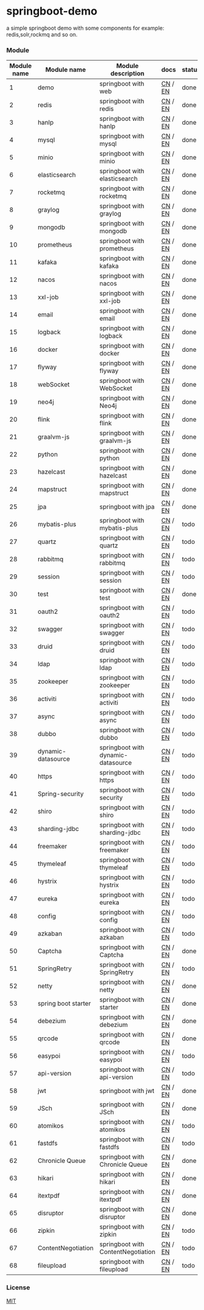 # springboot-demo

a simple springboot demo with some components for example: redis,solr,rockmq and so on.


###  Module 

| Module name | Module name         | Module description                 | docs                                                                                                                                                                            | status |
|-------------|---------------------|------------------------------------|---------------------------------------------------------------------------------------------------------------------------------------------------------------------------------|--------|
| 1           | demo                | springboot with web                | [CN](http://www.liuhaihua.cn/archives/710149.html) / [EN](https://jxausea.medium.com/%E4%B8%80-create-springboot-module-8ed28523a961)                                           | done   |
| 2           | redis               | springboot with redis              | [CN](http://www.liuhaihua.cn/archives/710158.html) / [EN](https://jxausea.medium.com/springboot-integrated-redis-entry-demo-ea8084843856)                                       | done   |
| 3           | hanlp               | springboot with hanlp              | [CN](http://www.liuhaihua.cn/archives/710210.html) / [EN](https://jxausea.medium.com/springboot-integrated-hanlp-quick-start-demo-d90e0256e2da)                                 | done   |
| 4           | mysql               | springboot with mysql              | [CN](http://www.liuhaihua.cn/archives/710165.html) / [EN](https://jxausea.medium.com/springboot-integrated-mysql-entry-demo-0a94a78bdb60)                                       | done   |
| 5           | minio               | springboot with minio              | [CN](http://www.liuhaihua.cn/archives/710171.html) / [EN](https://jxausea.medium.com/springboot-integrated-minio-quick-start-tutorial-8ef1afe3f9e5)                             | done   |
| 6           | elasticsearch       | springboot with elasticsearch      | [CN](http://www.liuhaihua.cn/archives/710195.html) / [EN](https://jxausea.medium.com/springboot-integrated-elasticsearch-quick-start-demo-cdc17e5380eb)                         | done   |
| 7           | rocketmq            | springboot with rocketmq           | [CN](http://www.liuhaihua.cn/archives/710205.html) / [EN](https://jxausea.medium.com/springboot-integrated-rocketmq-q-quick-start-demo-96aeff8738e7)                            | done   |
| 8           | graylog             | springboot with graylog            | [CN](http://www.liuhaihua.cn/archives/710178.html) / [EN](https://jxausea.medium.com/springboot-integrated-graylog-quick-start-demo-b10b0be04a93)                               | done   |
| 9           | mongodb             | springboot with mongodb            | [CN](http://www.liuhaihua.cn/archives/710188.html) / [EN](https://jxausea.medium.com/springboot-integrated-mongodb-quick-start-demo-78c54e55cc88)                               | done   |
| 10          | prometheus          | springboot with prometheus         | [CN](http://www.liuhaihua.cn/archives/710215.html) / [EN](https://jxausea.medium.com/springboot-integrated-prometheus-quick-start-demo-cdfefd789b48)                            | done   |
| 11          | kafaka              | springboot with kafaka             | [CN](http://www.liuhaihua.cn/archives/710233.html) / [EN](https://jxausea.medium.com/springboot-integrated-kafka-quick-start-demo-c5f217b93336)                                 | done   |
| 12          | nacos               | springboot with nacos              | [CN](http://www.liuhaihua.cn/archives/710246.html) / [EN](https://medium.com/@jxausea/springboot-intergrated-nacos-quick-start-demo-acca4f5cf749)                               | done   |
| 13          | xxl-job             | springboot with xxl-job            | [CN](http://www.liuhaihua.cn/archives/710250.html) / [EN](https://jxausea.medium.com/springboot-integrated-xxl-job-quick-start-demo-36d28da2f6fe)                               | done   |
| 14          | email               | springboot with email              | [CN](http://www.liuhaihua.cn/archives/710258.html) / [EN](https://jxausea.medium.com/springboot-integrated-mail-quick-start-demo-f3001c4c52f3)                                  | done   |
| 15          | logback             | springboot with logback            | [CN](http://www.liuhaihua.cn/archives/710275.html) / [EN](https://jxausea.medium.com/springboot-integrates-logback-to-print-color-logs-0062baeaae43)                            | done   |
| 16          | docker              | springboot with docker             | [CN](http://www.liuhaihua.cn/archives/710227.html) / [EN](https://jxausea.medium.com/springboot-integrated-docker-quick-start-demo-3638a847bf8e)                                | done   |
| 17          | flyway              | springboot with flyway             | [CN](http://www.liuhaihua.cn/archives/710280.html) / [EN](https://jxausea.medium.com/spring-boot-integrated-flyway-quick-start-demo-177e49e5d1ab)                               | done   |
| 18          | webSocket           | springboot with WebSocket          | [CN](http://www.liuhaihua.cn/archives/710240.html) / [EN](https://jxausea.medium.com/springboot-integrated-websocket-quick-start-demo-45c889c42ec3)                             | done   |
| 19          | neo4j               | springboot with Neo4j              | [CN](http://www.liuhaihua.cn/archives/710286.html) / [EN](https://jxausea.medium.com/spring-boot-integrates-neo4j-to-implement-a-simple-knowledge-graph-fca16db05ead)           | done   |
| 20          | flink               | springboot with flink              | [CN](http://www.liuhaihua.cn/archives/710270.html) / [EN](https://jxausea.medium.com/springboot-integrated-flink-quick-start-demo-1f9287770f26)                                 | done   |
| 21          | graalvm-js          | springboot with graalvm-js         | [CN](http://www.liuhaihua.cn/archives/710296.html) / [EN](https://jxausea.medium.com/spring-boot-integrated-graalvm-js-engine-quick-start-demo-5ee370b9b604)                    | done   |
| 22          | python              | springboot with python             | [CN](http://www.liuhaihua.cn/archives/710307.html) / [EN](https://jxausea.medium.com/spring-boot-integrated-python-engine-quick-start-demo-24d3f96cc4aa)                        | done   |
| 23          | hazelcast           | springboot with hazelcast          | [CN](http://www.liuhaihua.cn/archives/710310.html) / [EN](https://jxausea.medium.com/spring-boot-integrated-hazelcast-implements-distributed-cache-8a83d9ba21df)                | done   |
| 24          | mapstruct           | springboot with mapstruct          | [CN](http://www.liuhaihua.cn/archives/710319.html) / [EN](https://jxausea.medium.com/spring-boot-integrated-mapstruct-quick-start-demo-9246a57ed906)                            | done   |
| 25          | jpa                 | springboot with jpa                | [CN](http://www.liuhaihua.cn/archives/710351.html) / [EN](https://jxausea.medium.com/spring-boot-integrated-jpa-quick-start-demo-4ef95dc4b9bb)                                  | done   |
| 26          | mybatis-plus        | springboot with mybatis-plus       | [CN](###) / [EN](###)                                                                                                                                                           | todo   |
| 27          | quartz              | springboot with quartz             | [CN](###) / [EN](###)                                                                                                                                                           | todo   |
| 28          | rabbitmq            | springboot with rabbitmq           | [CN](###) / [EN](###)                                                                                                                                                           | todo   |
| 29          | session             | springboot with session            | [CN](###) / [EN](###)                                                                                                                                                           | todo   |
| 30          | test                | springboot with test               | [CN](http://www.liuhaihua.cn/archives/710395.html) / [EN](https://jxausea.medium.com/spring-boot-unit-testing-quick-start-demo-770ef4a17399) | done   |
| 31          | oauth2              | springboot with oauth2             | [CN](###) / [EN](###)                                                                                                                                                           | todo   |
| 32          | swagger             | springboot with swagger            | [CN](###) / [EN](###)                                                                                                                                                           | todo   |
| 33          | druid               | springboot with druid              | [CN](###) / [EN](###)                                                                                                                                                           | todo   |
| 34          | ldap                | springboot with ldap               | [CN](###) / [EN](###)                                                                                                                                                           | todo   |
| 35          | zookeeper           | springboot with zookeeper          | [CN](###) / [EN](###)                                                                                                                                                           | todo   |
| 36          | activiti            | springboot with activiti           | [CN](###) / [EN](###)                                                                                                                                                           | todo   |
| 37          | async               | springboot with async              | [CN](###) / [EN](###)                                                                                                                                                           | todo   |
| 38          | dubbo               | springboot with dubbo              | [CN](###) / [EN](###)                                                                                                                                                           | todo   |
| 39          | dynamic-datasource  | springboot with dynamic-datasource | [CN](###) / [EN](###)                                                                                                                                                           | todo   |
| 40          | https               | springboot with https              | [CN](###) / [EN](###)                                                                                                                                                           | todo   |
| 41          | Spring-security     | springboot with security           | [CN](###) / [EN](###)                                                                                                                                                           | todo   |
| 42          | shiro               | springboot with shiro              | [CN](###) / [EN](###)                                                                                                                                                           | todo   |
| 43          | sharding-jdbc       | springboot with sharding-jdbc      | [CN](###) / [EN](###)                                                                                                                                                           | todo   |
| 44          | freemaker           | springboot with freemaker          | [CN](###) / [EN](###)                                                                                                                                                           | todo   |
| 45          | thymeleaf           | springboot with thymeleaf          | [CN](###) / [EN](###)                                                                                                                                                           | todo   |
| 46          | hystrix             | springboot with hystrix            | [CN](###) / [EN](###)                                                                                                                                                           | todo   |
| 47          | eureka              | springboot with eureka             | [CN](###) / [EN](###)                                                                                                                                                           | todo   |
| 48          | config              | springboot with config             | [CN](###) / [EN](###)                                                                                                                                                           | todo   |
| 49          | azkaban             | springboot with azkaban            | [CN](###) / [EN](###)                                                                                                                                                           | todo   |
| 50          | Captcha             | springboot with Captcha            | [CN](http://www.liuhaihua.cn/archives/710384.html) / [EN](https://jxausea.medium.com/spring-boot-integrates-aj-captcha-to-implement-sliding-verification-code-function-ed32fabcf7d9)  | done   |
| 51          | SpringRetry         | springboot with SpringRetry        | [CN](###) / [EN](###)                                                                                                                                                           | todo   |
| 52          | netty               | springboot with netty              | [CN](http://www.liuhaihua.cn/archives/710299.html) / [EN](https://jxausea.medium.com/spring-boot-intergratd-netty-implements-websocket-communication-2302e09cf748)              | done   |
| 53          | spring boot starter | springboot with starter            | [CN](http://www.liuhaihua.cn/archives/710303.html) / [EN](https://jxausea.medium.com/how-to-make-your-custom-spring-boot-starter-component-b6b88bc47415)                        | done   |
| 54          | debezium            | springboot with debezium           | [CN](http://www.liuhaihua.cn/archives/710327.html) / [EN](https://jxausea.medium.com/spring-boot-integrated-debezium-quick-start-demo-cbbc6fa8a16f)                             | done   |
| 55          | qrcode              | springboot with qrcode             | [CN](http://www.liuhaihua.cn/archives/710338.html) / [EN](https://jxausea.medium.com/spring-boot-integrates-zxing-to-implement-the-function-of-generating-qr-codes-2db3209b80e7) | done   |
| 56          | easypoi             | springboot with easypoi            | [CN](###) / [EN](###)                                                                                                                                                           | todo   |
| 57          | api-version         | springboot with api-version        | [CN](###) / [EN](###)                                                                                                                                                           | todo   |
| 58          | jwt                 | springboot with jwt                | [CN](http://www.liuhaihua.cn/archives/710374.html) / [EN](https://jxausea.medium.com/spring-boot-integrated-jwt-quick-start-demo-44d2e2585a5e)   | done   |
| 59          | JSch                | springboot with JSch               | [CN](http://www.liuhaihua.cn/archives/710346.html) / [EN](https://jxausea.medium.com/spring-boot-integrated-jsch-quick-start-demo-3e02e90a5eb5)                                 | done   |
| 60          | atomikos            | springboot with atomikos           | [CN](###) / [EN](###)                                                                                                                                                           | todo   |
| 61          | fastdfs             | springboot with fastdfs            | [CN](###) / [EN](###)                                                                                                                                                           | todo   |
| 62          | Chronicle Queue     | springboot with Chronicle Queue    | [CN](http://www.liuhaihua.cn/archives/710334.html) / [EN](https://jxausea.medium.com/spring-boot-integrated-chronicle-queue-quick-start-demo-a9b776b9c2b4)                      | done   |
| 63          | hikari              | springboot with hikari             | [CN](http://www.liuhaihua.cn/archives/710358.html) / [EN](https://jxausea.medium.com/spring-boot-integrated-hikari-quick-start-demo-b04dc7b1bbe9)       | done   |
| 64          | itextpdf            | springboot with itextpdf           | [CN](http://www.liuhaihua.cn/archives/710362.html) / [EN](https://jxausea.medium.com/spring-boot-integrates-itext-to-realize-the-function-of-generating-pdf-from-html-89e58e2c83ec)      | done   |
| 65          | disruptor           | springboot with disruptor          | [CN](http://www.liuhaihua.cn/archives/710370.html) / [EN](https://jxausea.medium.com/spring-boot-integrated-disruptor-quick-start-demo-4260a4f0a4d9)   | done   |
| 66          | zipkin              | springboot with zipkin             | [CN](###) / [EN](###)                                                                                                                                                           | todo   |
| 67          | ContentNegotiation  | springboot with ContentNegotiation | [CN](###) / [EN](###)                                                                                                                                                           | todo   |
| 68          | fileupload          | springboot with fileupload         | [CN](###) / [EN](###)                                                                                                                                                           | todo   |






### License

[MIT](http://opensource.org/licenses/MIT)
